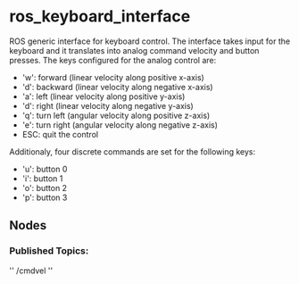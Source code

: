 # ros_keyboard_interface

ROS generic interface for keyboard control. The interface takes input for the keyboard and it translates into analog command velocity and button presses.
The keys configured for the analog control are:
- 'w': forward (linear velocity along positive x-axis)
- 'd': backward (linear velocity along negative x-axis)
- 'a': left (linear velocity along positive y-axis)
- 'd': right (linear velocity along negative y-axis)
- 'q': turn left (angular velocity along positive z-axis)
- 'e': turn right (angular velocity along negative z-axis)
- ESC: quit the control

Additionaly, four discrete commands are set for the following keys:
- 'u': button 0
- 'i': button 1
- 'o': button 2
- 'p': button 3

## Nodes
### Published Topics:
''
/cmdvel
''
